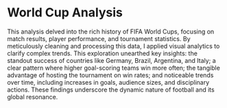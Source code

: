 # World Cup Analysis
This analysis delved into the rich history of FIFA World Cups, focusing on match results, player performance, and tournament statistics. By meticulously cleaning and processing this data, I applied visual analytics to clarify complex trends. This exploration unearthed key insights: the standout success of countries like Germany, Brazil, Argentina, and Italy; a clear pattern where higher goal-scoring teams win more often; the tangible advantage of hosting the tournament on win rates; and noticeable trends over time, including increases in goals, audience sizes, and disciplinary actions. These findings underscore the dynamic nature of football and its global resonance.
